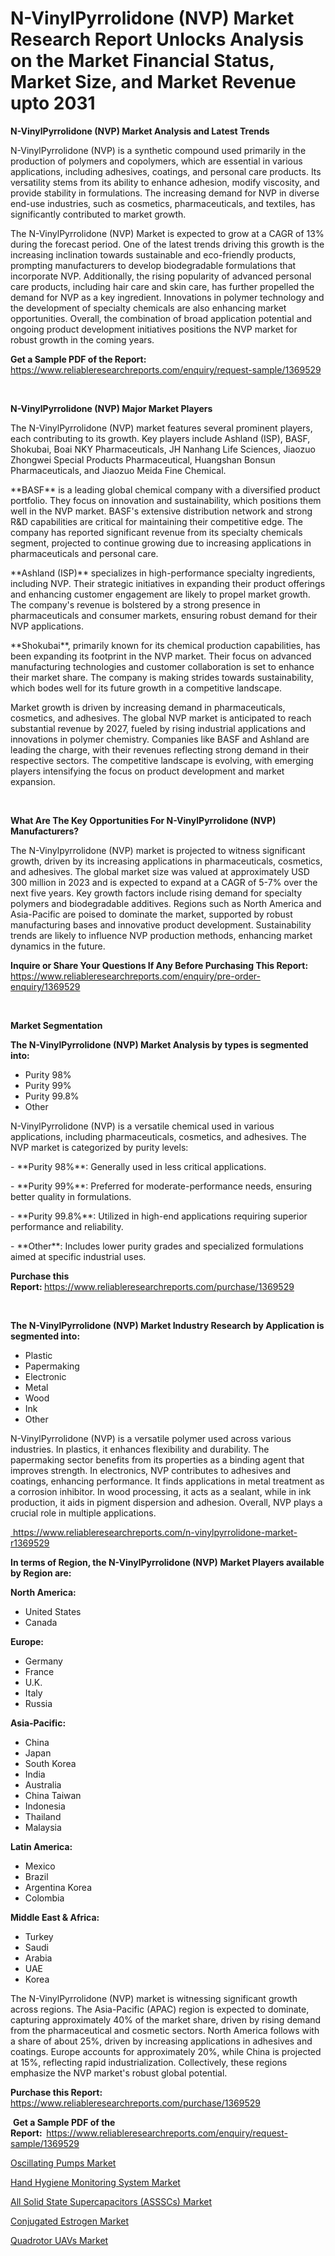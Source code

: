 <p><h1>N-VinylPyrrolidone (NVP) Market Research Report Unlocks Analysis on the Market Financial Status, Market Size, and Market Revenue upto 2031</h1></p><p><strong>N-VinylPyrrolidone (NVP) Market Analysis and Latest Trends</strong></p>
<p><p>N-VinylPyrrolidone (NVP) is a synthetic compound used primarily in the production of polymers and copolymers, which are essential in various applications, including adhesives, coatings, and personal care products. Its versatility stems from its ability to enhance adhesion, modify viscosity, and provide stability in formulations. The increasing demand for NVP in diverse end-use industries, such as cosmetics, pharmaceuticals, and textiles, has significantly contributed to market growth.</p><p>The N-VinylPyrrolidone (NVP) Market is expected to grow at a CAGR of 13% during the forecast period. One of the latest trends driving this growth is the increasing inclination towards sustainable and eco-friendly products, prompting manufacturers to develop biodegradable formulations that incorporate NVP. Additionally, the rising popularity of advanced personal care products, including hair care and skin care, has further propelled the demand for NVP as a key ingredient. Innovations in polymer technology and the development of specialty chemicals are also enhancing market opportunities. Overall, the combination of broad application potential and ongoing product development initiatives positions the NVP market for robust growth in the coming years.</p></p>
<p><strong>Get a Sample PDF of the Report:&nbsp;</strong> <a href="https://www.reliableresearchreports.com/enquiry/request-sample/1369529?utm_campaign=32&utm_medium=2&utm_source=Github&utm_content=ia&utm_term=06122024&utm_id=n-vinylpyrrolidone-nvp">https://www.reliableresearchreports.com/enquiry/request-sample/1369529</a></p>
<p>&nbsp;</p>
<p><strong>N-VinylPyrrolidone (NVP) Major Market Players</strong></p>
<p><p>The N-VinylPyrrolidone (NVP) market features several prominent players, each contributing to its growth. Key players include Ashland (ISP), BASF, Shokubai, Boai NKY Pharmaceuticals, JH Nanhang Life Sciences, Jiaozuo Zhongwei Special Products Pharmaceutical, Huangshan Bonsun Pharmaceuticals, and Jiaozuo Meida Fine Chemical.</p><p>**BASF** is a leading global chemical company with a diversified product portfolio. They focus on innovation and sustainability, which positions them well in the NVP market. BASF's extensive distribution network and strong R&D capabilities are critical for maintaining their competitive edge. The company has reported significant revenue from its specialty chemicals segment, projected to continue growing due to increasing applications in pharmaceuticals and personal care.</p><p>**Ashland (ISP)** specializes in high-performance specialty ingredients, including NVP. Their strategic initiatives in expanding their product offerings and enhancing customer engagement are likely to propel market growth. The company's revenue is bolstered by a strong presence in pharmaceuticals and consumer markets, ensuring robust demand for their NVP applications.</p><p>**Shokubai**, primarily known for its chemical production capabilities, has been expanding its footprint in the NVP market. Their focus on advanced manufacturing technologies and customer collaboration is set to enhance their market share. The company is making strides towards sustainability, which bodes well for its future growth in a competitive landscape.</p><p>Market growth is driven by increasing demand in pharmaceuticals, cosmetics, and adhesives. The global NVP market is anticipated to reach substantial revenue by 2027, fueled by rising industrial applications and innovations in polymer chemistry. Companies like BASF and Ashland are leading the charge, with their revenues reflecting strong demand in their respective sectors. The competitive landscape is evolving, with emerging players intensifying the focus on product development and market expansion.</p></p>
<p>&nbsp;</p>
<p><strong>What Are The Key Opportunities For N-VinylPyrrolidone (NVP) Manufacturers?</strong></p>
<p><p>The N-Vinylpyrrolidone (NVP) market is projected to witness significant growth, driven by its increasing applications in pharmaceuticals, cosmetics, and adhesives. The global market size was valued at approximately USD 300 million in 2023 and is expected to expand at a CAGR of 5-7% over the next five years. Key growth factors include rising demand for specialty polymers and biodegradable additives. Regions such as North America and Asia-Pacific are poised to dominate the market, supported by robust manufacturing bases and innovative product development. Sustainability trends are likely to influence NVP production methods, enhancing market dynamics in the future.</p></p>
<p><strong>Inquire or Share Your Questions If Any Before Purchasing This Report:</strong> <a href="https://www.reliableresearchreports.com/enquiry/pre-order-enquiry/1369529?utm_campaign=32&utm_medium=2&utm_source=Github&utm_content=ia&utm_term=06122024&utm_id=n-vinylpyrrolidone-nvp">https://www.reliableresearchreports.com/enquiry/pre-order-enquiry/1369529</a></p>
<p>&nbsp;</p>
<p><strong>Market Segmentation</strong></p>
<p><strong>The N-VinylPyrrolidone (NVP) Market Analysis by types is segmented into:</strong></p>
<p><ul><li>Purity 98%</li><li>Purity 99%</li><li>Purity 99.8%</li><li>Other</li></ul></p>
<p><p>N-VinylPyrrolidone (NVP) is a versatile chemical used in various applications, including pharmaceuticals, cosmetics, and adhesives. The NVP market is categorized by purity levels: </p><p>- **Purity 98%**: Generally used in less critical applications.</p><p>- **Purity 99%**: Preferred for moderate-performance needs, ensuring better quality in formulations.</p><p>- **Purity 99.8%**: Utilized in high-end applications requiring superior performance and reliability. </p><p>- **Other**: Includes lower purity grades and specialized formulations aimed at specific industrial uses.</p></p>
<p><strong>Purchase this Report:&nbsp;</strong><a href="https://www.reliableresearchreports.com/purchase/1369529?utm_campaign=32&utm_medium=2&utm_source=Github&utm_content=ia&utm_term=06122024&utm_id=n-vinylpyrrolidone-nvp">https://www.reliableresearchreports.com/purchase/1369529</a></p>
<p>&nbsp;</p>
<p><strong>The N-VinylPyrrolidone (NVP) Market Industry Research by Application is segmented into:</strong></p>
<p><ul><li>Plastic</li><li>Papermaking</li><li>Electronic</li><li>Metal</li><li>Wood</li><li>Ink</li><li>Other</li></ul></p>
<p><p>N-VinylPyrrolidone (NVP) is a versatile polymer used across various industries. In plastics, it enhances flexibility and durability. The papermaking sector benefits from its properties as a binding agent that improves strength. In electronics, NVP contributes to adhesives and coatings, enhancing performance. It finds applications in metal treatment as a corrosion inhibitor. In wood processing, it acts as a sealant, while in ink production, it aids in pigment dispersion and adhesion. Overall, NVP plays a crucial role in multiple applications.</p></p>
<p><a href="https://www.reliableresearchreports.com/n-vinylpyrrolidone-market-r1369529?utm_campaign=32&utm_medium=2&utm_source=Github&utm_content=ia&utm_term=06122024&utm_id=n-vinylpyrrolidone-nvp">&nbsp;https://www.reliableresearchreports.com/n-vinylpyrrolidone-market-r1369529</a></p>
<p><strong>In terms of Region, the N-VinylPyrrolidone (NVP) Market Players available by Region are:</strong></p>
<p>
    <p> <strong> North America: </strong>
        <ul>
            <li>United States</li>
            <li>Canada</li>
        </ul>
        </p> 
    <p> <strong> Europe: </strong>
        <ul>
            <li>Germany</li>
            <li>France</li>
            <li>U.K.</li>
            <li>Italy</li>
            <li>Russia</li>
        </ul>
        </p> 
    <p> <strong> Asia-Pacific: </strong>
        <ul>
            <li>China</li>
            <li>Japan</li>
            <li>South Korea</li>
            <li>India</li>
            <li>Australia</li>
            <li>China Taiwan</li>
            <li>Indonesia</li>
            <li>Thailand</li>
            <li>Malaysia</li>
        </ul>
        </p> 
    <p> <strong> Latin America: </strong>
        <ul>
            <li>Mexico</li>
            <li>Brazil</li>
            <li>Argentina Korea</li>
            <li>Colombia</li>
        </ul>
        </p> 
    <p> <strong> Middle East & Africa: </strong>
        <ul>
            <li>Turkey</li>
            <li>Saudi</li>
            <li>Arabia</li>
            <li>UAE</li>
            <li>Korea</li>
        </ul>
    </p>
    </p>
<p><p>The N-VinylPyrrolidone (NVP) market is witnessing significant growth across regions. The Asia-Pacific (APAC) region is expected to dominate, capturing approximately 40% of the market share, driven by rising demand from the pharmaceutical and cosmetic sectors. North America follows with a share of about 25%, driven by increasing applications in adhesives and coatings. Europe accounts for approximately 20%, while China is projected at 15%, reflecting rapid industrialization. Collectively, these regions emphasize the NVP market's robust global potential.</p></p>
<p><strong>Purchase this Report: </strong><a href="https://www.reliableresearchreports.com/purchase/1369529?utm_campaign=32&utm_medium=2&utm_source=Github&utm_content=ia&utm_term=06122024&utm_id=n-vinylpyrrolidone-nvp">https://www.reliableresearchreports.com/purchase/1369529</a></p>
<p>&nbsp;<strong>Get a Sample PDF of the Report:&nbsp;&nbsp;</strong><a href="https://www.reliableresearchreports.com/enquiry/request-sample/1369529?utm_campaign=32&utm_medium=2&utm_source=Github&utm_content=ia&utm_term=06122024&utm_id=n-vinylpyrrolidone-nvp">https://www.reliableresearchreports.com/enquiry/request-sample/1369529</a></p>
<p><strong></strong></p>
<p><p><a href="https://issuu.com/reportprime-2/docs/oscillating-pumps-market-size-2030.pptx?utm_campaign=32&utm_medium=2&utm_source=Github&utm_content=ia&utm_term=06122024&utm_id=n-vinylpyrrolidone-nvp">Oscillating Pumps Market</a></p><p><a href="https://www.linkedin.com/pulse/in-depth-hand-hygiene-monitoring-system-market-report-size-1r5af?utm_campaign=32&utm_medium=2&utm_source=Github&utm_content=ia&utm_term=06122024&utm_id=n-vinylpyrrolidone-nvp">Hand Hygiene Monitoring System Market</a></p><p><a href="https://github.com/irfadac/Market-Research-Report-List-5/blob/main/all-solid-state-supercapacitors-assscs-market.md?utm_campaign=32&utm_medium=2&utm_source=Github&utm_content=ia&utm_term=06122024&utm_id=n-vinylpyrrolidone-nvp">All Solid State Supercapacitors (ASSSCs) Market</a></p><p><a href="https://www.linkedin.com/pulse/conjugated-estrogen-market-development-top-players-projected-size-9holc?utm_campaign=32&utm_medium=2&utm_source=Github&utm_content=ia&utm_term=06122024&utm_id=n-vinylpyrrolidone-nvp">Conjugated Estrogen Market</a></p><p><a href="https://github.com/JakirUddin651/Market-Research-Report-List-1/blob/main/quadrotor-uavs-market.md?utm_campaign=32&utm_medium=2&utm_source=Github&utm_content=ia&utm_term=06122024&utm_id=n-vinylpyrrolidone-nvp">Quadrotor UAVs Market</a></p></p>